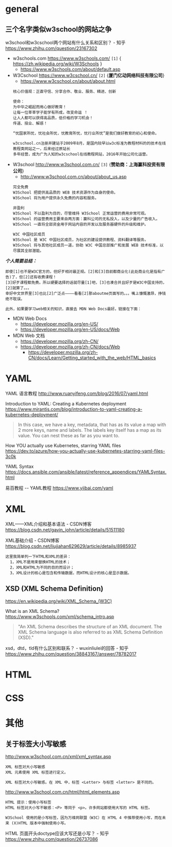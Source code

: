 
# general

## 三个名字类似w3school的网站之争

w3school和w3cschool两个网站有什么关系和区别？ - 知乎 https://www.zhihu.com/question/23167302

- w3schools.com  https://www.w3schools.com/ `[1]` { https://zh.wikipedia.org/wiki/W3Schools }
  - https://www.w3schools.com/about/default.asp
- W3Cschool  https://www.w3cschool.cn/ `[2]` {**厦门亿动网络科技有限公司**}
  - https://www.w3cschool.cn/about/about.html
  ```
  核心价值观：正直守信、分享合作、敬业、服务、精进、创新

  使命：
  为中华之崛起而用心做好教育！
  让每一位莘莘学子能学有所成，改变命运 ！
  让人人都可以获得高品质，低价格的学习机会！
  传道、授业、解惑！

  “忧国家所忧，忧社会所忧，忧教育所忧，忧行业所忧”是我们做好教育的初心和使命。
  
  w3cschool.cn注册并建站于2009年8月，是国内较早以w3c标准为教程材料的的技术在线教程类网站之一，后来经过原站长
  多年经营，成为广为人知的w3cschool在线教程网站，2016年开始公司化运营。
  ```  
- W3school  http://www.w3school.com.cn/ `[3]` {**赞助商：上海赢科投资有限公司**}
  - http://www.w3school.com.cn/about/about_us.asp
  ```
  完全免费
  W3School 把提供高品质的 WEB 技术资源作为自身的使命。
  W3School 将为用户提供永久免费的内容和服务。
  
  非盈利
  W3School 不以盈利为目的，尽管维持 W3School 正常运营的费用非常可观。
  W3School 的运营费用主要来自两方面：赢科公司的无私投入，以及少量的广告收入。
  W3School 一直将全部资金用于网站内容的开发以及服务器硬件的升级和维护。
  
  W3C 中国社区成员
  W3School 是 W3C 中国社区成员，为社区的建设提供教程、资料翻译等服务。
  W3School 将与其他社区成员一道，协助 W3C 中国总部推广和发展 WEB 技术标准，以尽展其全部潜能。
  ```

***个人简要总结：***
```
即使[1]也不是W3C官方的，但好歹相对最正规。[2]和[3]目前都商业化(此处商业化是指有广告)了，但[2]还有收费课程！
[3]好歹课程都免费。所以硬要选择的话就尽量[1]吧，[3]也凑合并且好歹是W3C中国支持的，[2]就算了。。。
幸好中文世界里[3]也比[2]广泛点————看看[2]那aboutme页面写的。。。嘴上慷慨激昂，挣钱绝不耽误。

此外，如果要学习web相关的知识，直接去 MDN Web Docs最好。链接在下面：
````
- MDN Web Docs
  * https://developer.mozilla.org/en-US/
  * https://developer.mozilla.org/en-US/docs/Web
- MDN Web 文档
  * https://developer.mozilla.org/zh-CN/
  * https://developer.mozilla.org/zh-CN/docs/Web
    - https://developer.mozilla.org/zh-CN/docs/Learn/Getting_started_with_the_web/HTML_basics

# YAML

YAML 语言教程 http://www.ruanyifeng.com/blog/2016/07/yaml.html

Introduction to YAML: Creating a Kubernetes deployment https://www.mirantis.com/blog/introduction-to-yaml-creating-a-kubernetes-deployment/
> In this case, we have a key, metadata, that has as its value a map with 2 more keys, name and labels. The labels key itself has a map as its value. You can nest these as far as you want to.

How YOU actually use Kubernetes, starring YAML files https://dev.to/azure/how-you-actually-use-kubernetes-starring-yaml-files-3c0k

YAML Syntax https://docs.ansible.com/ansible/latest/reference_appendices/YAMLSyntax.html

易百教程 -- YAML教程 https://www.yiibai.com/yaml

# XML

XML——XML介绍和基本语法 - CSDN博客
https://blog.csdn.net/gavin_john/article/details/51511180

XML基础介绍 - CSDN博客
https://blog.csdn.net/liujiahan629629/article/details/8985937
```
这里我简单列一下HTML和XML的差异：
  1，XML不是用来替换HTML的技术；
  2，XML和HTML为不同的目的而设计；
  3，XML设计的核心是包含和传输数据，而HTML设计的核心是显示数据。
```

## XSD (XML Schema Definition)

https://en.wikipedia.org/wiki/XML_Schema_(W3C)

What is an XML Schema? https://www.w3schools.com/xml/schema_intro.asp
> "An XML Schema describes the structure of an XML document. The XML Schema language is also referred to as XML Schema Definition (XSD)."

xsd，dtd，tld有什么区别和联系？ - wuxinliulei的回答 - 知乎 https://www.zhihu.com/question/38843167/answer/78782017

# HTML


# CSS


# 其他

## 关于标签大小写敏感

http://www.w3school.com.cn/xml/xml_syntax.asp
```
XML 标签对大小写敏感
XML 元素使用 XML 标签进行定义。

XML 标签对大小写敏感。在 XML 中，标签 <Letter> 与标签 <letter> 是不同的。
```

http://www.w3school.com.cn/html/html_elements.asp
```
HTML 提示：使用小写标签
HTML 标签对大小写不敏感：<P> 等同于 <p>。许多网站都使用大写的 HTML 标签。

W3School 使用的是小写标签，因为万维网联盟（W3C）在 HTML 4 中推荐使用小写，而在未来 (X)HTML 版本中强制使用小写。
```

HTML 页面开头doctype应该大写还是小写？ - 知乎
https://www.zhihu.com/question/26737086
